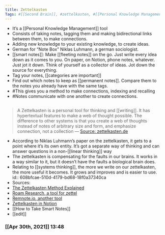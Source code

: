 ```yaml
---
title: Zettelkasten
Tags: #[[Second Brain]], #zettelkasten, #[[Personal Knowledge Management]], #[[research more]], #note-taking 
---
```


- It’s a [[Personal Knowledge Management]] tool
- Consists of taking notes, tagging them and making bidirectional links between them, to make connections.
- Adding new knowledge to your existing knowledge, to create ideas.
- German for “Note Box” Niklas Luhmann, a german sociologist.
- [[smart notes]]: Make [[fleeting notes]] on the go. Just write every idea down as it comes to you. On paper, on Notion, phone notes, whatever. Just jot it down. Think of yourself as a collector of ideas. Jot down the source for everything.
- Tag your notes, [[categories are important]]
- Find out which notes to keep as [[permanent notes]]. Compare them to the notes you already have with the same tags.
- #This gives you a method to make connections, indexing and recalling
- #Notes communicate with one another to create connections.
## 
> A Zettelkasten is a personal tool for thinking and [[writing]]. It has hypertextual features to make a web of thought possible. The difference to other systems is that you create a web of thoughts instead of notes of arbitrary size and form, and emphasize connection, not a collection
— [Source: zettelkasten.de](https://zettelkasten.de/introduction/)
- According to Niklas Luhmann’s paper on the zettelkasten, it gets to a point where it’s its own entity. It’s got a separate way of thinking and can answer questions in a non-[[linear thinking]] way
- The zettelkasten is compensating for the faults in our brains. It works in a way similar to it, but it doesn’t have the faults a biological brain does.
- Relating to [[systems thinking]], the more we write on our zettelkasten, the more useful it becomes. It grows and improves and is easier to use.
  id:: 608bfcae-510d-4179-bd68-18f0a37340ca
- Sources:
- [The Zettelkasten Method Explained](https://youtu.be/wFZHuWLA09M)
- [Roam Research, a tool for zettel](Roamresearch.com)
- [Remnote.io, another tool](Remnote.io)
- [Zettelkasten in Notion](https://youtu.be/e3YKQ7JTqwU)
- [[How to Take Smart Notes]]
- [[edit]]
### [[Apr 30th, 2021]] 13:48